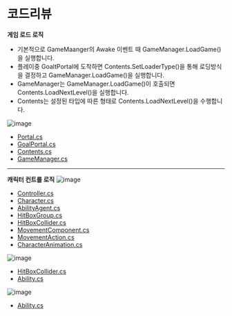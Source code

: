 # 코드리뷰
**게임 로드 로직**   
- 기본적으로 GameMaanger의 Awake 이벤트 때 GameManager.LoadGame()을 실행합니다.
- 플레이중 GoaltPortal에 도착하면 Contents.SetLoaderType()을 통해 로딩방식을 결정하고 GameManager.LoadGame()을 실행합니다.
- GameManager는 GameManager.LoadGame()이 호출되면 Contents.LoadNextLevel()을 실행합니다.
- Contents는 설정된 타입에 따른 형태로 Contents.LoadNextLevel()을 수행합니다.

![image](https://github.com/1506022022/Platformer/assets/88864717/39c3ea28-e56f-48ff-9fad-eba48031be68)
- [Portal.cs](https://github.com/1506022022/Platformer/blob/main/Contents/Portal/Portal.cs)   
- [GoalPortal.cs](https://github.com/1506022022/Platformer/blob/main/Contents/Portal/GoalPortal.cs)   
- [Contents.cs](https://github.com/1506022022/Platformer/blob/main/Core/Contents/Contents.cs)   
- [GameManager.cs](https://github.com/1506022022/Platformer/blob/main/GameManager/GameManager.cs)   
***
**캐릭터 컨트롤 로직**
![image](https://github.com/1506022022/Platformer/assets/88864717/6a16584f-4d81-4d02-924e-1053fd65dc7d)
- [Controller.cs](https://github.com/1506022022/Platformer/blob/main/Character/Controller/PlayerCharacterController.cs)   
- [Character.cs](https://github.com/1506022022/Platformer/blob/main/Core/Character/Character.cs)   
- [AbilityAgent.cs](https://github.com/1506022022/Platformer/blob/main/Core/Combat/AbilityAgent.cs)   
- [HitBoxGroup.cs](https://github.com/1506022022/Platformer/blob/main/Core/HitBox/HitBoxGroup.cs)   
- [HitBoxCollider.cs](https://github.com/1506022022/Platformer/blob/main/Core/HitBox/HitBoxCollider.cs)   
- [MovementComponent.cs](https://github.com/1506022022/Platformer/blob/main/Character/Movement/MovementComponent.cs)   
- [MovementAction.cs](https://github.com/1506022022/Platformer/blob/main/Character/Movement/MovementAction.cs)   
- [CharacterAnimation.cs](https://github.com/1506022022/Platformer/blob/main/Core/Character/Animation/CharacterAnimation.cs)   

![image](https://github.com/1506022022/Platformer/assets/88864717/5126588d-1710-4e26-b3d1-21599db23039)
- [HitBoxCollider.cs](https://github.com/1506022022/Platformer/blob/main/Core/HitBox/HitBoxCollider.cs)   
- [Ability.cs](https://github.com/1506022022/Platformer/blob/main/Core/Combat/CombatAction/Ability.cs)   

![image](https://github.com/1506022022/Platformer/assets/88864717/de8b605f-fe84-4db5-8d1d-8fde1c65974e)
- [Ability.cs](https://github.com/1506022022/Platformer/blob/main/Core/Combat/CombatAction/Ability.cs)   
